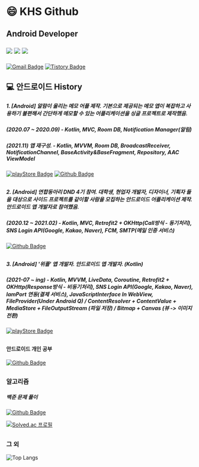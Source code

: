 # 😄 KHS Github
## Android Developer </p><p><img src="https://img.shields.io/badge/-Java-007396?style=flat-square&logo=Java&logoColor=white"/> <img src="https://img.shields.io/badge/C++-00599C?style=flat-square&logo=C%2B%2B&logoColor=white"/> <img src="https://img.shields.io/badge/Kotlin-7F52FF?style=flat-square&logo=Kotlin&logoColor=white"/></p>
####

[![Gmail Badge](https://img.shields.io/badge/Gmail-D14836?style=for-the-badge&logo=Gmail&logoColor=white)](mailto:psknal27@gmail.com)
[![Tistory Badge](https://img.shields.io/badge/Blog-555263?style=for-the-badge&logoColor=white)](https://kimyunseok.tistory.com/)

##

## 💻 안드로이드 History

##### 1. [Android] 알람이 울리는 메모 어플 제작. 기본으로 제공되는 메모 앱이 복잡하고 사용하기 불편해서 간단하게 메모할 수 있는 어플리케이션을 싱글 프로젝트로 제작했음. 
##### (2020.07 ~ 2020.09) - Kotlin, MVC, Room DB, Notification Manager(알림)
##### (2021.11) 앱 재구성. - Kotlin, MVVM, Room DB, BroadcastReceiver, NotificationChannel, BaseActivity&BaseFragment, Repository, AAC ViewModel

[![playStore Badge](https://img.shields.io/badge/Google%20PlayStore-0D96F6?style=for-the-badge&logo=AppStore&logoColor=white)](https://play.google.com/store/apps/details?id=com.landvibe.alamemo) 
[![Github Badge](https://img.shields.io/badge/Repository-181717?style=for-the-badge&logo=GitHub&logoColor=white)](https://github.com/kimyunseok/android_alamemo) 
##
##### 2. [Android] 연합동아리 DND 4기 참여. 대학생, 현업자 개발자, 디자이너, 기획자 들을 대상으로 사이드 프로젝트를 같이할 사람을 모집하는 안드로이드 어플리케이션 제작. 안드로이드 앱 개발자로 참여했음. 
##### (2020.12 ~ 2021.02) - Kotlin, MVC, Retrofit2 + OKHttp(Call방식 - 동기처리), SNS Login API(Google, Kakao, Naver), FCM, SMTP(메일 인증 서비스)

[![Github Badge](https://img.shields.io/badge/Repository-181717?style=for-the-badge&logo=GitHub&logoColor=white)](https://github.com/dnd-side-project/dnd-mentee-4th-3-android/) 
##
##### 3. [Android] '위플' 앱 개발자.  안드로이드 앱 개발자. (Kotlin)
##### (2021-07 ~ ing) - Kotlin, MVVM, LiveData, Coroutine, Retrofit2 + OKHttp(Response방식 - 비동기처리), SNS Login API(Google, Kakao, Naver), IamPort 연동(결제 서비스), JavaScriptInterface In WebView, FileProvider(Under Android Q) / ContentResolver + ContentValue + MediaStore + FileOutputStream (파일 저장) / Bitmap + Canvas (뷰 -> 이미지 전환)
[![playStore Badge](https://img.shields.io/badge/Google%20PlayStore-0D96F6?style=for-the-badge&logo=AppStore&logoColor=white)](https://play.google.com/store/apps/details?id=com.wefl.wefl) 

##
#### 안드로이드 개인 공부 
[![Github Badge](https://img.shields.io/badge/Repository-181717?style=for-the-badge&logo=GitHub&logoColor=white)](https://github.com/kimyunseok/android-study) 

##

### 알고리즘

##### 백준 문제 풀이 
[![Github Badge](https://img.shields.io/badge/Repository-181717?style=for-the-badge&logo=GitHub&logoColor=white)](https://github.com/kimyunseok/cpp/tree/master/algorithm/baekjoon) 

[![Solved.ac
프로필](http://mazassumnida.wtf/api/v2/generate_badge?boj=hk1554)](https://solved.ac/hk1554)

##

### 그 외

![Top Langs](https://github-readme-stats.vercel.app/api?username=kimyunseok&show_icons=true&count_private=true)
